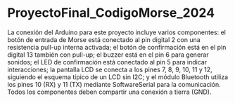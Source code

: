 # ProyectoFinal_CodigoMorse_2024

La conexión del Arduino para este proyecto incluye varios componentes: el botón de entrada de Morse está conectado al pin digital 2 con una resistencia pull-up interna activada; el botón de confirmación está en el pin digital 13 también con pull-up; el buzzer está en el pin 6 para generar sonidos; el LED de confirmación está conectado al pin 5 para indicar interacciones; la pantalla LCD se conecta a los pines 7, 8, 9, 10, 11 y 12, siguiendo el esquema típico de un LCD sin I2C; y el módulo Bluetooth utiliza los pines 10 (RX) y 11 (TX) mediante SoftwareSerial para la comunicación. Todos los componentes deben compartir una conexión a tierra (GND).
